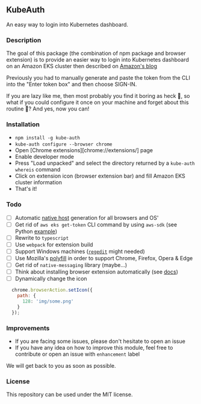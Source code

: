 ## KubeAuth

An easy way to login into Kubernetes dashboard.

### Description

The goal of this package (the combination of npm package and browser extension) is to provide an easier way
to login into Kubernetes dashboard on an Amazon EKS cluster then described on [Amazon's blog][5]

Previously you had to manually generate and paste the token from the CLI into the "Enter token box" and then choose SIGN-IN.

If you are lazy like me, then most probably you find it boring as heck 🥱, so what if you could configure it once
on your machine and forget about this routine 🤯? And yes, now you can!   

### Installation

* `npm install -g kube-auth`
* `kube-auth configure --browser chrome`
* Open [Chrome extensions][chrome://extensions/] page
* Enable developer mode
* Press "Load unpacked" and select the directory returned by a `kube-auth whereis` command
* Click on extension icon (browser extension bar) and fill Amazon EKS cluster information
* That's it!

### Todo

- [ ] Automatic [native host][3] generation for all browsers and OS'
- [ ] Get rid of `aws eks get-token` CLI command by using `aws-sdk` (see Python [example][1])
- [ ] Rewrite to `typescript`
- [ ] Use `webpack` for extension build
- [ ] Support Windows machines ([`regedit`][2] might needed)
- [ ] Use Mozilla's [polyfill][4] in order to support Chrome, Firefox, Opera & Edge 
- [ ] Get rid of `native-messaging` library (maybe...)
- [ ] Think about installing browser extension automatically (see [docs][6])
- [ ] Dynamically change the icon 
```javascript
  chrome.browserAction.setIcon({
    path: {
      128: 'img/some.png'
    }
  });
```

### Improvements

* If you are facing some issues, please don't hesitate to open an issue
* If you have any idea on how to improve this module, feel free to contribute or open an issue with `enhancement` label

We will get back to you as soon as possible.

### License

This repository can be used under the MIT license.

[1]: https://github.com/kubernetes-sigs/aws-iam-authenticator#api-authorization-from-outside-a-cluster
[2]: https://www.npmjs.com/package/regedit
[3]: https://developer.chrome.com/extensions/nativeMessaging#native-messaging-host-location
[4]: https://github.com/mozilla/webextension-polyfill
[5]: https://aws.amazon.com/ru/premiumsupport/knowledge-center/eks-cluster-kubernetes-dashboard/
[6]: https://developer.chrome.com/apps/external_extensions
